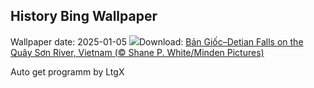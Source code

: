 ## History Bing Wallpaper
Wallpaper date: 2025-01-05
![](https://www.bing.com/th?id=OHR.VietnamFalls_EN-US9133406245_UHD.jpg&w=1000)Download: [Bản Giốc–Detian Falls on the Quây Sơn River, Vietnam (© Shane P. White/Minden Pictures)](https://www.bing.com/th?id=OHR.VietnamFalls_EN-US9133406245_UHD.jpg)

Auto get programm by LtgX
